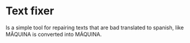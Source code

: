 # Text fixer

Is a simple tool for repairing texts that are bad translated to spanish, like MÃQUINA is converted into MÁQUINA.
